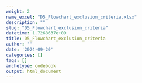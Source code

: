 ```yaml
---
weight: 2
name_excel: "D5_Flowchart_exclusion_criteria.xlsx"
description: ""
slug: "D5_Flowchart_exclusion_criteria"
datetime: 1.7268637e+09
title: D5_Flowchart_exclusion_criteria
author: ''
date: '2024-09-20'
categories: []
tags: []
archetype: codebook
output: html_document
---
```


<div class="tabcontent"></div>
